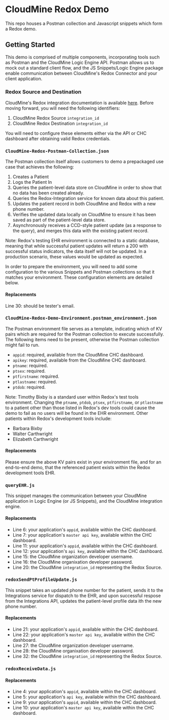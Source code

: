 # CloudMine Redox Demo
This repo houses a Postman collection and Javascript snippets which form a Redox demo.

## Getting Started
This demo is comprised of multiple components, incorporating tools such as Postman and the CloudMine Logic Engine API. Postman allows us to mock out a standard client flow, and the JS Snippets/Logic Engine package enable communication between CloudMine's Redox Connector and your client application. 

### Redox Source and Destination

CloudMine's Redox integration documentation is available [here](https://cloudmine.io/docs/#/rest_api#redox). Before moving forward, you will need the following identifiers:

1) CloudMine Redox Source `integration_id`
2) CloudMine Redox Destination `integration_id`

You will need to configure these elements either via the API or CHC dashboard after obtaining valid Redox credentials. 

### `CloudMine-Redox-Postman-Collection.json`
The Postman collection itself allows customers to demo a prepackaged use case that achieves the following:

1) Creates a Patient
2) Logs the Patient In
3) Queries the patient-level data store on CloudMine in order to show that no data has been created already. 
4) Queries the Redox-Integration service for known data about this patient.
5) Updates the patient record in both CloudMine and Redox with a new phone number. 
6) Verifies the updated data locally on CloudMine to ensure it has been saved as part of the patient-level data store. 
7) Asynchronously receives a CCD-style patient update (as a response to the query), and merges this data with the existing patient record. 

Note: Redox's testing EHR environment is connected to a static database, meaning that while successful patient updates will return a 200 with successful status indicators, the data itself will not be updated. In a production scenario, these values would be updated as expected. 

In order to prepare the environment, you will need to add some configuration to the various Snippets and Postman collections so that it matches your environment. These configuration elements are detailed below. 

#### Replacements
Line 30: should be tester's email. 

### `CloudMine-Redox-Demo-Environment.postman_environment.json`
The Postman environment file serves as a template, indicating which of KV pairs which are required for the Postman collection to execute successfully. The following items need to be present, otherwise the Postman collection might fail to run. 

- `appid`: required, available from the CloudMine CHC dashboard. 
- `apikey`: required, available from the CloudMine CHC dashboard.
- `ptname`: required. 
- `ptsex`: required.
- `ptfirstname`: required.
- `ptlastname`: required.
- `ptdob`: required. 

Note: Timothy Bixby is a standard user within Redox's test tools environment. Changing the `ptname`, `ptdob`, `ptsex`, `ptfirstname`, or `ptlastname` to a patient other than those listed in Redox's dev tools could cause the demo to fail as no users will be found in the EHR environment. Other patients within Redox's development tools include: 

- Barbara Bixby
- Walter Carthwright
- Elizabeth Carthwright 

#### Replacements

Please ensure the above KV pairs exist in your environment file, and for an end-to-end demo, that the referenced patient exists within the Redox development tools EHR. 

### `queryEHR.js`

This snippet manages the communication between your CloudMine application in Logic Engine (or JS Snippets), and the CloudMine integration engine.

#### Replacements
- Line 6: your application's `appid`, available within the CHC dashboard. 
- Line 7: your application's `master api key`, available within the CHC dashboard.
- Line 11: your application's `appid`, available within the CHC dashboard. 
- Line 12: your application's `api key`, available within the CHC dashboard.
- Line 15: the CloudMine organization developer username.
- Line 16: the CloudMine organixation developer password. 
- Line 20: the CloudMine `integration_id` representing the Redox Source.

### `redoxSendPtProfileUpdate.js`

This snippet takes an updated phone number for the patient, sends it to the Integrations service for dispatch to the EHR, and upon successful respose from the Integrations API, updates the patient-level profile data ith the new phone number. 

#### Replacements
- Line 21: your application's `appid`, available within the CHC dashboard. 
- Line 22: your application's `master api key`, available within the CHC dashboard.
- Line 27: the CloudMine organization developer username.
- Line 28: the CloudMine organixation developer password. 
- Line 32: the CloudMine `integration_id` representing the Redox Source.

### `redoxReceiveData.js`

#### Replacements
- Line 4: your application's `appid`, available within the CHC dashboard. 
- Line 5: your application's `api key`, available within the CHC dashboard.
- Line 9: your application's `appid`, available within the CHC dashboard. 
- Line 10: your application's `master api key`, available within the CHC dashboard.

